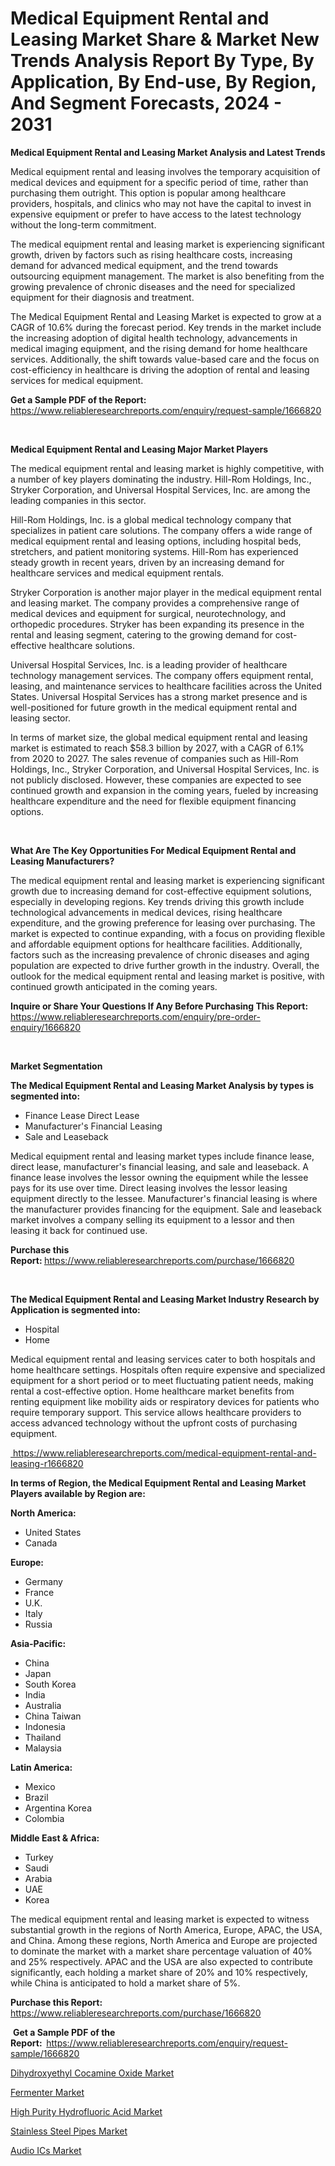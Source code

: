 <p><h1>Medical Equipment Rental and Leasing Market Share & Market New Trends Analysis Report By Type, By Application, By End-use, By Region, And Segment Forecasts, 2024 - 2031</h1></p><p><strong>Medical Equipment Rental and Leasing Market Analysis and Latest Trends</strong></p>
<p><p>Medical equipment rental and leasing involves the temporary acquisition of medical devices and equipment for a specific period of time, rather than purchasing them outright. This option is popular among healthcare providers, hospitals, and clinics who may not have the capital to invest in expensive equipment or prefer to have access to the latest technology without the long-term commitment.</p><p>The medical equipment rental and leasing market is experiencing significant growth, driven by factors such as rising healthcare costs, increasing demand for advanced medical equipment, and the trend towards outsourcing equipment management. The market is also benefiting from the growing prevalence of chronic diseases and the need for specialized equipment for their diagnosis and treatment.</p><p>The Medical Equipment Rental and Leasing Market is expected to grow at a CAGR of 10.6% during the forecast period. Key trends in the market include the increasing adoption of digital health technology, advancements in medical imaging equipment, and the rising demand for home healthcare services. Additionally, the shift towards value-based care and the focus on cost-efficiency in healthcare is driving the adoption of rental and leasing services for medical equipment.</p></p>
<p><strong>Get a Sample PDF of the Report:&nbsp;</strong> <a href="https://www.reliableresearchreports.com/enquiry/request-sample/1666820">https://www.reliableresearchreports.com/enquiry/request-sample/1666820</a></p>
<p>&nbsp;</p>
<p><strong>Medical Equipment Rental and Leasing Major Market Players</strong></p>
<p><p>The medical equipment rental and leasing market is highly competitive, with a number of key players dominating the industry. Hill-Rom Holdings, Inc., Stryker Corporation, and Universal Hospital Services, Inc. are among the leading companies in this sector.</p><p>Hill-Rom Holdings, Inc. is a global medical technology company that specializes in patient care solutions. The company offers a wide range of medical equipment rental and leasing options, including hospital beds, stretchers, and patient monitoring systems. Hill-Rom has experienced steady growth in recent years, driven by an increasing demand for healthcare services and medical equipment rentals.</p><p>Stryker Corporation is another major player in the medical equipment rental and leasing market. The company provides a comprehensive range of medical devices and equipment for surgical, neurotechnology, and orthopedic procedures. Stryker has been expanding its presence in the rental and leasing segment, catering to the growing demand for cost-effective healthcare solutions.</p><p>Universal Hospital Services, Inc. is a leading provider of healthcare technology management services. The company offers equipment rental, leasing, and maintenance services to healthcare facilities across the United States. Universal Hospital Services has a strong market presence and is well-positioned for future growth in the medical equipment rental and leasing sector.</p><p>In terms of market size, the global medical equipment rental and leasing market is estimated to reach $58.3 billion by 2027, with a CAGR of 6.1% from 2020 to 2027. The sales revenue of companies such as Hill-Rom Holdings, Inc., Stryker Corporation, and Universal Hospital Services, Inc. is not publicly disclosed. However, these companies are expected to see continued growth and expansion in the coming years, fueled by increasing healthcare expenditure and the need for flexible equipment financing options.</p></p>
<p>&nbsp;</p>
<p><strong>What Are The Key Opportunities For Medical Equipment Rental and Leasing Manufacturers?</strong></p>
<p><p>The medical equipment rental and leasing market is experiencing significant growth due to increasing demand for cost-effective equipment solutions, especially in developing regions. Key trends driving this growth include technological advancements in medical devices, rising healthcare expenditure, and the growing preference for leasing over purchasing. The market is expected to continue expanding, with a focus on providing flexible and affordable equipment options for healthcare facilities. Additionally, factors such as the increasing prevalence of chronic diseases and aging population are expected to drive further growth in the industry. Overall, the outlook for the medical equipment rental and leasing market is positive, with continued growth anticipated in the coming years.</p></p>
<p><strong>Inquire or Share Your Questions If Any Before Purchasing This Report:</strong> <a href="https://www.reliableresearchreports.com/enquiry/pre-order-enquiry/1666820">https://www.reliableresearchreports.com/enquiry/pre-order-enquiry/1666820</a></p>
<p>&nbsp;</p>
<p><strong>Market Segmentation</strong></p>
<p><strong>The Medical Equipment Rental and Leasing Market Analysis by types is segmented into:</strong></p>
<p><ul><li>Finance Lease Direct Lease</li><li>Manufacturer's Financial Leasing</li><li>Sale and Leaseback</li></ul></p>
<p><p>Medical equipment rental and leasing market types include finance lease, direct lease, manufacturer's financial leasing, and sale and leaseback. A finance lease involves the lessor owning the equipment while the lessee pays for its use over time. Direct leasing involves the lessor leasing equipment directly to the lessee. Manufacturer's financial leasing is where the manufacturer provides financing for the equipment. Sale and leaseback market involves a company selling its equipment to a lessor and then leasing it back for continued use.</p></p>
<p><strong>Purchase this Report:&nbsp;</strong><a href="https://www.reliableresearchreports.com/purchase/1666820">https://www.reliableresearchreports.com/purchase/1666820</a></p>
<p>&nbsp;</p>
<p><strong>The Medical Equipment Rental and Leasing Market Industry Research by Application is segmented into:</strong></p>
<p><ul><li>Hospital</li><li>Home</li></ul></p>
<p><p>Medical equipment rental and leasing services cater to both hospitals and home healthcare settings. Hospitals often require expensive and specialized equipment for a short period or to meet fluctuating patient needs, making rental a cost-effective option. Home healthcare market benefits from renting equipment like mobility aids or respiratory devices for patients who require temporary support. This service allows healthcare providers to access advanced technology without the upfront costs of purchasing equipment.</p></p>
<p><a href="https://www.reliableresearchreports.com/medical-equipment-rental-and-leasing-r1666820">&nbsp;https://www.reliableresearchreports.com/medical-equipment-rental-and-leasing-r1666820</a></p>
<p><strong>In terms of Region, the Medical Equipment Rental and Leasing Market Players available by Region are:</strong></p>
<p>
    <p> <strong> North America: </strong>
        <ul>
            <li>United States</li>
            <li>Canada</li>
        </ul>
        </p> 
    <p> <strong> Europe: </strong>
        <ul>
            <li>Germany</li>
            <li>France</li>
            <li>U.K.</li>
            <li>Italy</li>
            <li>Russia</li>
        </ul>
        </p> 
    <p> <strong> Asia-Pacific: </strong>
        <ul>
            <li>China</li>
            <li>Japan</li>
            <li>South Korea</li>
            <li>India</li>
            <li>Australia</li>
            <li>China Taiwan</li>
            <li>Indonesia</li>
            <li>Thailand</li>
            <li>Malaysia</li>
        </ul>
        </p> 
    <p> <strong> Latin America: </strong>
        <ul>
            <li>Mexico</li>
            <li>Brazil</li>
            <li>Argentina Korea</li>
            <li>Colombia</li>
        </ul>
        </p> 
    <p> <strong> Middle East & Africa: </strong>
        <ul>
            <li>Turkey</li>
            <li>Saudi</li>
            <li>Arabia</li>
            <li>UAE</li>
            <li>Korea</li>
        </ul>
    </p>
    </p>
<p><p>The medical equipment rental and leasing market is expected to witness substantial growth in the regions of North America, Europe, APAC, the USA, and China. Among these regions, North America and Europe are projected to dominate the market with a market share percentage valuation of 40% and 25% respectively. APAC and the USA are also expected to contribute significantly, each holding a market share of 20% and 10% respectively, while China is anticipated to hold a market share of 5%.</p></p>
<p><strong>Purchase this Report: </strong><a href="https://www.reliableresearchreports.com/purchase/1666820">https://www.reliableresearchreports.com/purchase/1666820</a></p>
<p>&nbsp;<strong>Get a Sample PDF of the Report:&nbsp;&nbsp;</strong><a href="https://www.reliableresearchreports.com/enquiry/request-sample/1666820">https://www.reliableresearchreports.com/enquiry/request-sample/1666820</a></p>
<p><strong></strong></p>
<p><p><a href="https://github.com/susanjprice2023/Market-Research-Report-List-2/blob/main/dihydroxyethyl-cocamine-oxide-market.md">Dihydroxyethyl Cocamine Oxide Market</a></p><p><a href="https://github.com/prosalinda88/Market-Research-Report-List-6/blob/main/fermenter-market.md">Fermenter Market</a></p><p><a href="https://github.com/globismark/Market-Research-Report-List-4/blob/main/high-purity-hydrofluoric-acid-market.md">High Purity Hydrofluoric Acid Market</a></p><p><a href="https://github.com/gcimaudf65/Market-Research-Report-List-2/blob/main/stainless-steel-pipes-market.md">Stainless Steel Pipes Market</a></p><p><a href="https://github.com/dmmanir420/Market-Research-Report-List-2/blob/main/audio-ics-market.md">Audio ICs Market</a></p></p>